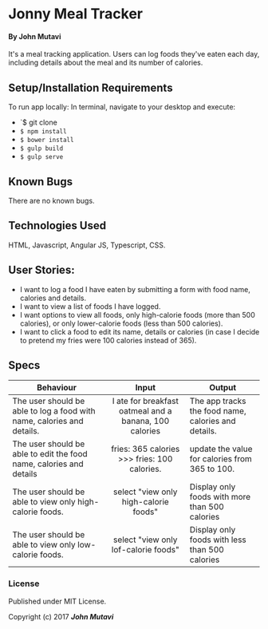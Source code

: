 # Jonny Meal Tracker

#### 

#### By **John Mutavi**

It's a meal tracking application. Users can log foods they've eaten each day, including details about the meal and its number of calories.



## Setup/Installation Requirements

To run app locally: In terminal, navigate to your desktop and execute:
  * `$ git clone 
  * `$ npm install`
  * `$ bower install`
  * `$ gulp build`
  * `$ gulp serve`

## Known Bugs

There are no known bugs.


## Technologies Used

HTML, Javascript, Angular JS, Typescript, CSS.

## User Stories:

* I want to log a food I have eaten by submitting a form with food name, calories and details.
* I want to view a list of foods I have logged.
* I want options to view all foods, only high-calorie foods (more than 500 calories), or only lower-calorie foods (less than 500 calories).
* I want to click a food to edit its name, details or calories (in case I decide to pretend my fries were 100 calories instead of 365).

## Specs

| Behaviour  | Input | Output |
| ------------- |:-------------:| -----|
| The user should be able to log a food with name, calories and details.     | I ate for breakfast oatmeal and a banana, 100 calories | The app tracks the food name, calories and details. |
| The user should be able to edit the food name, calories and details     | fries: 365 calories >>> fries: 100 calories. | update the value for calories from 365 to 100. |
| The user should be able to view only high-calorie foods. | select "view only high-calorie foods" | Display only foods with more than 500 calories |
| The user should be able to view only low-calorie foods.    | select "view only lof-calorie foods" | Display only foods with less than 500 calories |

### License

Published under MIT License.

Copyright (c) 2017 **_John Mutavi_**
